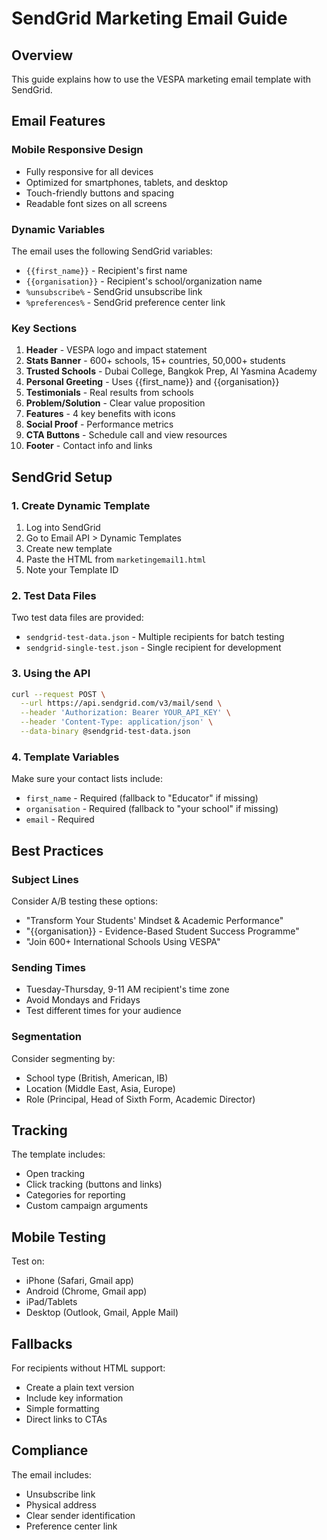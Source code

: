 # SendGrid Marketing Email Guide

## Overview
This guide explains how to use the VESPA marketing email template with SendGrid.

## Email Features

### Mobile Responsive Design
- Fully responsive for all devices
- Optimized for smartphones, tablets, and desktop
- Touch-friendly buttons and spacing
- Readable font sizes on all screens

### Dynamic Variables
The email uses the following SendGrid variables:
- `{{first_name}}` - Recipient's first name
- `{{organisation}}` - Recipient's school/organization name
- `%unsubscribe%` - SendGrid unsubscribe link
- `%preferences%` - SendGrid preference center link

### Key Sections
1. **Header** - VESPA logo and impact statement
2. **Stats Banner** - 600+ schools, 15+ countries, 50,000+ students
3. **Trusted Schools** - Dubai College, Bangkok Prep, Al Yasmina Academy
4. **Personal Greeting** - Uses {{first_name}} and {{organisation}}
5. **Testimonials** - Real results from schools
6. **Problem/Solution** - Clear value proposition
7. **Features** - 4 key benefits with icons
8. **Social Proof** - Performance metrics
9. **CTA Buttons** - Schedule call and view resources
10. **Footer** - Contact info and links

## SendGrid Setup

### 1. Create Dynamic Template
1. Log into SendGrid
2. Go to Email API > Dynamic Templates
3. Create new template
4. Paste the HTML from `marketingemail1.html`
5. Note your Template ID

### 2. Test Data Files
Two test data files are provided:
- `sendgrid-test-data.json` - Multiple recipients for batch testing
- `sendgrid-single-test.json` - Single recipient for development

### 3. Using the API
```bash
curl --request POST \
  --url https://api.sendgrid.com/v3/mail/send \
  --header 'Authorization: Bearer YOUR_API_KEY' \
  --header 'Content-Type: application/json' \
  --data-binary @sendgrid-test-data.json
```

### 4. Template Variables
Make sure your contact lists include:
- `first_name` - Required (fallback to "Educator" if missing)
- `organisation` - Required (fallback to "your school" if missing)
- `email` - Required

## Best Practices

### Subject Lines
Consider A/B testing these options:
- "Transform Your Students' Mindset & Academic Performance"
- "{{organisation}} - Evidence-Based Student Success Programme"
- "Join 600+ International Schools Using VESPA"

### Sending Times
- Tuesday-Thursday, 9-11 AM recipient's time zone
- Avoid Mondays and Fridays
- Test different times for your audience

### Segmentation
Consider segmenting by:
- School type (British, American, IB)
- Location (Middle East, Asia, Europe)
- Role (Principal, Head of Sixth Form, Academic Director)

## Tracking

The template includes:
- Open tracking
- Click tracking (buttons and links)
- Categories for reporting
- Custom campaign arguments

## Mobile Testing

Test on:
- iPhone (Safari, Gmail app)
- Android (Chrome, Gmail app)
- iPad/Tablets
- Desktop (Outlook, Gmail, Apple Mail)

## Fallbacks

For recipients without HTML support:
- Create a plain text version
- Include key information
- Simple formatting
- Direct links to CTAs

## Compliance

The email includes:
- Unsubscribe link
- Physical address
- Clear sender identification
- Preference center link 